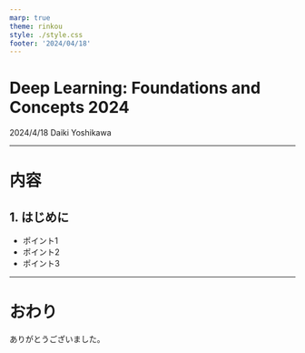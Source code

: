 ```yaml
---
marp: true
theme: rinkou
style: ./style.css
footer: '2024/04/18'
---
```

<!--
class: title
-->
# Deep Learning: Foundations and Concepts 2024

2024/4/18 Daiki Yoshikawa

---
<!--
class: slides
-->
# 内容
## 1. はじめに
- ポイント1
- ポイント2
- ポイント3

---
<!--
class: slides
-->
# おわり

ありがとうございました。